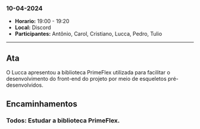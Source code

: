 ### 10-04-2024

- **Horario:** 19:00 - 19:20
- **Local:** Discord
- **Participantes:** Antônio, Carol, Cristiano, Lucca, Pedro, Tulio
---

## Ata

O Lucca apresentou a biblioteca PrimeFlex utilizada para facilitar o desenvolvimento do front-end do projeto por meio de esqueletos pré-desenvolvidos.

## Encaminhamentos
### **Todos:** Estudar a biblioteca PrimeFlex.

